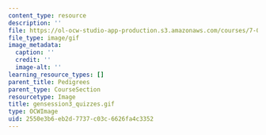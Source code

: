 ```yaml
---
content_type: resource
description: ''
file: https://ol-ocw-studio-app-production.s3.amazonaws.com/courses/7-01sc-fundamentals-of-biology-fall-2011/2550e3b6eb2d7737c03c6626fa4c3352_gensession3_quizzes.gif
file_type: image/gif
image_metadata:
  caption: ''
  credit: ''
  image-alt: ''
learning_resource_types: []
parent_title: Pedigrees
parent_type: CourseSection
resourcetype: Image
title: gensession3_quizzes.gif
type: OCWImage
uid: 2550e3b6-eb2d-7737-c03c-6626fa4c3352
---
```


